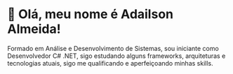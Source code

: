 # 👋 Olá, meu nome é Adailson Almeida! #


Formado em Análise e Desenvolvimento de Sistemas, sou iniciante como Desenvolvedor C# .NET, sigo estudando alguns frameworks, 
arquiteturas e tecnologias atuais, sigo me qualificando e aperfeiçoando minhas skills.

